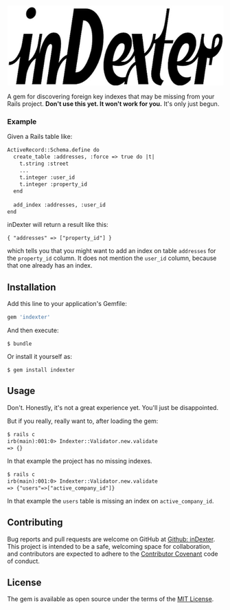 <p align='center'>
  <img src='assets/inDexter_logo.jpg' width="600" height="186" alt="inDexter logo" title="inDexter" />
</p>

A gem for discovering foreign key indexes that may be missing from your Rails project. **Don't use this yet. It won't work for you.** It's only just begun.


### Example

Given a Rails table like:

```
ActiveRecord::Schema.define do
  create_table :addresses, :force => true do |t|
    t.string :street
    ...
    t.integer :user_id
    t.integer :property_id
  end

  add_index :addresses, :user_id
end
```

inDexter will return a result like this:

```
{ "addresses" => ["property_id"] }
```

which tells you that you might want to add an index on table `addresses` for the `property_id` column. It does not mention the `user_id` column, because that one already has an index.


## Installation

Add this line to your application's Gemfile:

```ruby
gem 'indexter'
```

And then execute:

    $ bundle

Or install it yourself as:

    $ gem install indexter


## Usage

Don't. Honestly, it's not a great experience yet. You'll just be disappointed.

But if you really, really want to, after loading the gem:

```
$ rails c
irb(main):001:0> Indexter::Validator.new.validate
=> {}
```
In that example the project has no missing indexes.

```
$ rails c
irb(main):001:0> Indexter::Validator.new.validate
=> {"users"=>["active_company_id"]}
```
In that example the `users` table is missing an index on `active_company_id`.


## Contributing

Bug reports and pull requests are welcome on GitHub at [Github: inDexter](https://github.com/senorprogrammer/indexter). This project is intended to be a safe, welcoming space for collaboration, and contributors are expected to adhere to the [Contributor Covenant](http://contributor-covenant.org) code of conduct.


## License

The gem is available as open source under the terms of the [MIT License](http://opensource.org/licenses/MIT).

